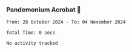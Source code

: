 ### Pandemonium Acrobat 🤸

<!--START_SECTION:waka-->

```all_time
From: 28 October 2024 - To: 04 November 2024

Total Time: 0 secs

No activity tracked
```

<!--END_SECTION:waka-->
